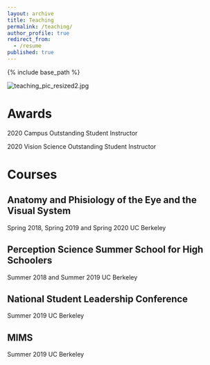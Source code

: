 ```yaml
---
layout: archive
title: Teaching
permalink: /teaching/
author_profile: true
redirect_from:
  - /resume
published: true
---
```


{% include base_path %}


![teaching_pic_resized2.jpg]({{site.baseurl}}/images/teaching_pic_resized2.jpg)

# Awards
2020 Campus Outstanding Student Instructor

2020 Vision Science Outstanding Student Instructor

# Courses

## Anatomy and Phisiology of the Eye and the Visual System

Spring 2018, Spring 2019 and Spring 2020
UC Berkeley

## Perception Science Summer School for High Schoolers

Summer 2018 and Summer 2019
UC Berkeley

## National Student Leadership Conference

Summer 2019
UC Berkeley

## MIMS

Summer 2019
UC Berkeley
